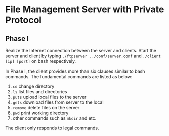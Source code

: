 # File Management Server with Private Protocol

## Phase I

Realize the Internet connection between the server and clients. Start the server and client by typing `./ftpserver ../conf/server.conf` and `./client [ip] [port]` on bash respectively.

In Phase I, the client provides more than six clauses similar to bash commands. The fundamental commands are listed as below:

1. `cd`       change directory
2. `ls`       list files and directories
3. `puts`     upload local files to the server
4. `gets`     download files from server to the local
5. `remove`   delete files on the server
6. `pwd`      print working directory
7. other commands such as `mkdir` and etc.

The client only responds to legal commands.
